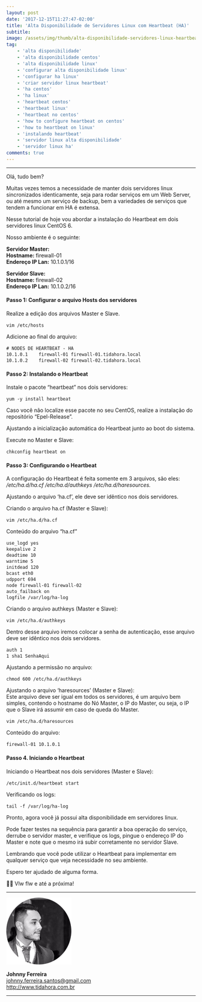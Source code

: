 ```yaml
---
layout: post
date: '2017-12-15T11:27:47-02:00'
title: 'Alta Disponibilidade de Servidores Linux com Heartbeat (HA)'
subtitle:
image: /assets/img/thumb/alta-disponibilidade-servidores-linux-heartbeat-ha.png
tag:
    - 'alta disponibilidade'
    - 'alta disponibilidade centos'
    - 'alta disponibilidade linux'
    - 'configurar alta disponibilidade linux'
    - 'configurar ha linux'
    - 'criar servidor linux heartbeat'
    - 'ha centos'
    - 'ha linux'
    - 'heartbeat centos'
    - 'heartbeat linux'
    - 'heartbeat no centos'
    - 'how to configure heartbeat on centos'
    - 'how to heartbeat on linux'
    - 'instalando heartbeat'
    - 'servidor linux alta disponibilidade'
    - 'servidor linux ha'
comments: true
---
```

- - - - - -

Olá, tudo bem?

Muitas vezes temos a necessidade de manter dois servidores linux sincronizados identicamente, seja para rodar serviços em um Web Server, ou até mesmo um serviço de backup, bem a variedades de serviços que tendem a funcionar em HA é extensa.

Nesse tutorial de hoje vou abordar a instalação do Heartbeat em dois servidores linux CentOS 6.

Nosso ambiente é o seguinte:

**Servidor Master:**  
**Hostname:** firewall-01  
**Endereço IP Lan:** 10.1.0.1/16

**Servidor Slave:**  
**Hostname:** firewall-02  
**Endereço IP Lan:** 10.1.0.2/16

#### Passo 1: Configurar o arquivo Hosts dos servidores

Realize a edição dos arquivos Master e Slave.

```
vim /etc/hosts
```

Adicione ao final do arquivo:

```
# NODES DE HEARTBEAT - HA
10.1.0.1	firewall-01	firewall-01.tidahora.local
10.1.0.2	firewall-02	firewall-02.tidahora.local
```

#### Passo 2: Instalando o Heartbeat

Instale o pacote “heartbeat” nos dois servidores:

```
yum -y install heartbeat
```

Caso você não localize esse pacote no seu CentOS, realize a instalação do repositório “Epel-Release”.

Ajustando a inicialização automática do Heartbeat junto ao boot do sistema.

Execute no Master e Slave:

```
chkconfig heartbeat on
```

#### Passo 3: Configurando o Heartbeat

A configuração do Heartbeat é feita somente em 3 arquivos, são eles: */etc/ha.d/ha.cf* */etc/ha.d/authkeys /etc/ha.d/haresources.*

Ajustando o arquivo ‘ha.cf’, ele deve ser idêntico nos dois servidores.

Criando o arquivo ha.cf (Master e Slave):

```
vim /etc/ha.d/ha.cf
```

Conteúdo do arquivo “ha.cf”

```
use_logd yes
keepalive 2
deadtime 10
warntime 5
initdead 120
bcast eth0
udpport 694
node firewall-01 firewall-02
auto_failback on
logfile /var/log/ha-log
```

Criando o arquivo authkeys (Master e Slave):

```
vim /etc/ha.d/authkeys
```

Dentro desse arquivo iremos colocar a senha de autenticação, esse arquivo deve ser idêntico nos dois servidores.

```
auth 1
1 sha1 SenhaAqui
```

Ajustando a permissão no arquivo:

```
chmod 600 /etc/ha.d/authkeys
```

Ajustando o arquivo ‘haresources’ (Master e Slave):  
Este arquivo deve ser igual em todos os servidores, é um arquivo bem simples, contendo o hostname do Nó Master, o IP do Master, ou seja, o IP que o Slave irá assumir em caso de queda do Master.

```
vim /etc/ha.d/haresources
```

Conteúdo do arquivo:

```
firewall-01 10.1.0.1
```

#### Passo 4. Iniciando o Heartbeat

Iniciando o Heartbeat nos dois servidores (Master e Slave):

```
/etc/init.d/heartbeat start
```

Verificando os logs:

```
tail -f /var/log/ha-log
```

Pronto, agora você já possui alta disponibilidade em servidores linux.

Pode fazer testes na sequência para garantir a boa operação do serviço, derrube o servidor master, e verifique os logs, pingue o endereço IP do Master e note que o mesmo irá subir corretamente no servidor Slave.

Lembrando que você pode utilizar o Heartbeat para implementar em qualquer serviço que veja necessidade no seu ambiente.

Espero ter ajudado de alguma forma.

👋🏼 Vlw flw e até a próxima!

- - - - - -

![](/site/assets/img/uploads/2017/11/foto-perfil-redondo-johnny.png)

**Johnny Ferreira**  
<johnny.ferreira.santos@gmail.com>  
<http://www.tidahora.com.br>

- - - - - -